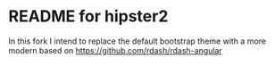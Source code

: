 README for hipster2
==========================

In this fork I intend to replace the default bootstrap theme with a more modern based on https://github.com/rdash/rdash-angular
